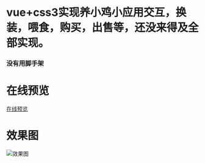 # vue+css3实现养小鸡小应用交互，换装，喂食，购买，出售等，还没来得及全部实现。
### 没有用脚手架
# 在线预览
[在线预览](https://www.17sucai.com/preview/177065/2020-02-04/miniChick/index.html)
# 效果图
![效果图]()



